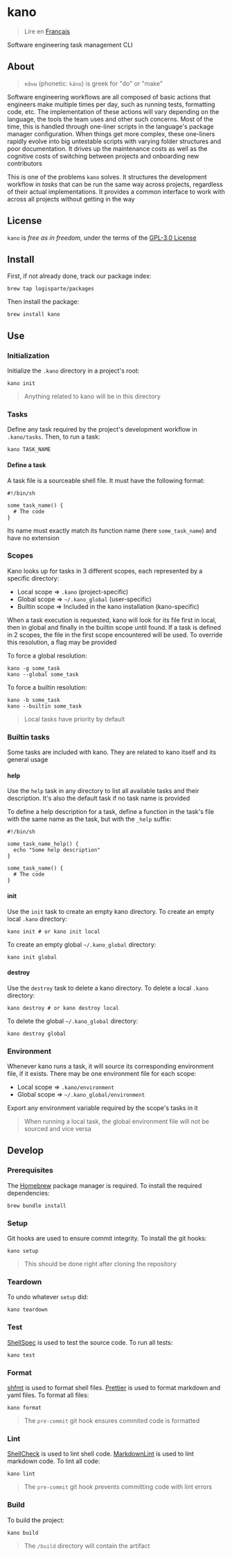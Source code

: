 # kano

> Lire en [Français](/docs/README.fr.md)

Software engineering task management CLI

## About

> `κάνω` (phonetic: `káno`) is greek for "do" or "make"

Software engineering workflows are all composed of basic actions that engineers make multiple
times per day, such as running tests, formatting code, etc. The implementation of these actions
will vary depending on the language, the tools the team uses and other such concerns. Most of
the time, this is handled through one-liner scripts in the language's package manager
configuration. When things get more complex, these one-liners rapidly evolve into big untestable
scripts with varying folder structures and poor documentation. It drives up the maintenance
costs as well as the cognitive costs of switching between projects and onboarding new
contributors

This is one of the problems `kano` solves. It structures the development workflow in _tasks_
that can be run the same way across projects, regardless of their actual implementations. It
provides a common interface to work with across all projects without getting in the way

## License

`kano` is _free as in freedom_, under the terms of the [GPL-3.0 License](/LICENSE)

## Install

First, if not already done, track our package index:

```shell
brew tap logisparte/packages
```

Then install the package:

```shell
brew install kano
```

## Use

### Initialization

Initialize the `.kano` directory in a project's root:

```shell
kano init
```

> Anything related to kano will be in this directory

### Tasks

Define any task required by the project's development workflow in `.kano/tasks`. Then, to run a
task:

```shell
kano TASK_NAME
```

#### Define a task

A task file is a sourceable shell file. It must have the following format:

```shell
#!/bin/sh

some_task_name() {
  # The code
}

```

Its name must exactly match its function name (here `some_task_name`) and have no extension

### Scopes

Kano looks up for tasks in 3 different scopes, each represented by a specific directory:

- Local scope => `.kano` (project-specific)
- Global scope => `~/.kano_global` (user-specific)
- Builtin scope => Included in the kano installation (kano-specific)

When a task execution is requested, kano will look for its file first in local, then in global
and finally in the builtin scope until found. If a task is defined in 2 scopes, the file in the
first scope encountered will be used. To override this resolution, a flag may be provided

To force a global resolution:

```shell
kano -g some_task
kano --global some_task
```

To force a builtin resolution:

```shell
kano -b some_task
kano --builtin some_task
```

> Local tasks have priority by default

### Builtin tasks

Some tasks are included with kano. They are related to kano itself and its general usage

#### help

Use the `help` task in any directory to list all available tasks and their description. It's
also the default task if no task name is provided

To define a help description for a task, define a function in the task's file with the same name
as the task, but with the `_help` suffix:

```shell
#!/bin/sh

some_task_name_help() {
  echo "Some help description"
}

some_task_name() {
  # The code
}
```

#### init

Use the `init` task to create an empty kano directory. To create an empty local `.kano`
directory:

```shell
kano init # or kano init local
```

To create an empty global `~/.kano_global` directory:

```shell
kano init global
```

#### destroy

Use the `destroy` task to delete a kano directory. To delete a local `.kano` directory:

```shell
kano destroy # or kano destroy local
```

To delete the global `~/.kano_global` directory:

```shell
kano destroy global
```

### Environment

Whenever kano runs a task, it will source its corresponding environment file, if it exists.
There may be one environment file for each scope:

- Local scope => `.kano/environment`
- Global scope => `~/.kano_global/environment`

Export any environment variable required by the scope's tasks in it

> When running a local task, the global environment file will not be sourced and vice versa

## Develop

### Prerequisites

The [Homebrew](https://github.com/Homebrew/brew) package manager is required. To install the
required dependencies:

```shell
brew bundle install
```

### Setup

Git hooks are used to ensure commit integrity. To install the git hooks:

```shell
kano setup
```

> This should be done right after cloning the repository

### Teardown

To undo whatever `setup` did:

```shell
kano teardown
```

### Test

[ShellSpec](https://github.com/shellspec/shellspec) is used to test the source code. To run all
tests:

```shell
kano test
```

### Format

[shfmt](https://github.com/mvdan/sh) is used to format shell files.
[Prettier](https://github.com/prettier/prettier) is used to format markdown and yaml files. To
format all files:

```shell
kano format
```

> The `pre-commit` git hook ensures commited code is formatted

### Lint

[ShellCheck](https://github.com/koalaman/shellcheck) is used to lint shell code.
[MarkdownLint](https://github.com/igorshubovych/markdownlint-cli) is used to lint markdown code.
To lint all code:

```shell
kano lint
```

> The `pre-commit` git hook prevents committing code with lint errors

### Build

To build the project:

```shell
kano build
```

> The `/build` directory will contain the artifact
